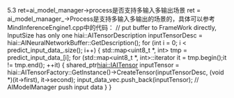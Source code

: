 5.3 ret=ai_model_manager->process是否支持多输入多输出场景
ret = ai_model_manager_->Process是支持多输入多输出的场景的，具体可以参考MindInferenceEngine1.cpp中的代码：
    // put buffer to FrameWork directly, InputSize has only one 
    hiai::AITensorDescription inputTensorDesc = hiai::AINeuralNetworkBuffer::GetDescription(); 
    for (int i = 0; i < predict_input_data_.size(); i++) { 
        std::map<uint8_t *, int> tmp = predict_input_data_[i]; 
        for (std::map<uint8_t *, int>::iterator it = tmp.begin();it != tmp.end(); ++it) { 
            shared_ptr<hiai::IAITensor> inputTensor = 
                hiai::AITensorFactory::GetInstance()->CreateTensor(inputTensorDesc, (void *)(it->first), it->second); 
            input_data_vec.push_back(inputTensor); // AIModelManager push input data 
        } 
     }